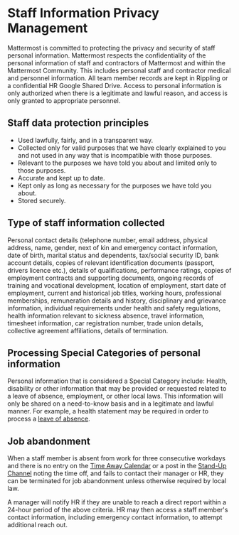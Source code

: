 # Staff Information Privacy Management

Mattermost is committed to protecting the privacy and security of staff personal information. Mattermost respects the confidentiality of the personal information of staff and contractors of Mattermost and within the Mattermost Community. This includes personal staff and contractor medical and personnel information. All team member records are kept in Rippling or a confidential HR Google Shared Drive. Access to personal information is only authorized when there is a legitimate and lawful reason, and access is only granted to appropriate personnel.

## Staff data protection principles

* Used lawfully, fairly, and in a transparent way.
* Collected only for valid purposes that we have clearly explained to you and not used in any way that is incompatible with those purposes.
* Relevant to the purposes we have told you about and limited only to those purposes.
* Accurate and kept up to date.
* Kept only as long as necessary for the purposes we have told you about.
* Stored securely.

## Type of staff information collected

Personal contact details \(telephone number, email address, physical address, name, gender, next of kin and emergency contact information, date of birth, marital status and dependents, tax/social security ID, bank account details, copies of relevant identification documents \(passport, drivers licence etc.\), details of qualifications, performance ratings, copies of employment contracts and supporting documents, ongoing records of training and vocational development, location of employment, start date of employment, current and historical job titles, working hours, professional memberships, remuneration details and history, disciplinary and grievance information, individual requirements under health and safety regulations, health information relevant to sickness absence, travel information, timesheet information, car registration number, trade union details, collective agreement affiliations, details of termination.

## Processing Special Categories of personal information

Personal information that is considered a Special Category include: Health, disability or other information that may be provided or requested related to a leave of absence, employment, or other local laws. This information will only be shared on a need-to-know basis and in a legitimate and lawful manner. For example, a health statement may be required in order to process a [leave of absence](https://handbook.mattermost.com/operations/workplace/people/working-at-mattermost/leaves-of-absence).

## Job abandonment

When a staff member is absent from work for three consecutive workdays and there is no entry on the [Time Away Calendar](https://calendar.google.com/calendar/embed?src=mattermost.com_mg3nulgf6e70e50ohlq2rrkcnc%40group.calendar.google.com&ctz=America%2FLos_Angeles) or a post in the [Stand-Up Channel](https://community.mattermost.com/private-core/channels/stand-up) noting the time off, and fails to contact their manager or HR, they can be terminated for job abandonment unless otherwise required by local law.

A manager will notify HR if they are unable to reach a direct report within a 24-hour period of the above criteria. HR may then access a staff member's contact information, including emergency contact information, to attempt additional reach out.

